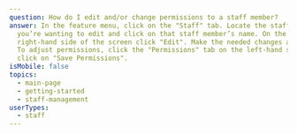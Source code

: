 ```yaml
---
question: How do I edit and/or change permissions to a staff member?
answer: In the feature menu, click on the "Staff" tab. Locate the staff member
  you’re wanting to edit and click on that staff member’s name. On the top
  right-hand side of the screen click "Edit". Make the needed changes and save.
  To adjust permissions, click the "Permissions" tab on the left-hand side then
  click on "Save Permissions".
isMobile: false
topics:
  - main-page
  - getting-started
  - staff-management
userTypes:
  - staff
---
```

